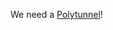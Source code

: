 We need a [Polytunnel](https://www.premierpolytunnels.co.uk/shop/polytunnels/dream-polytunnels/10ft-x-20ft-dream-polytunnel/)!